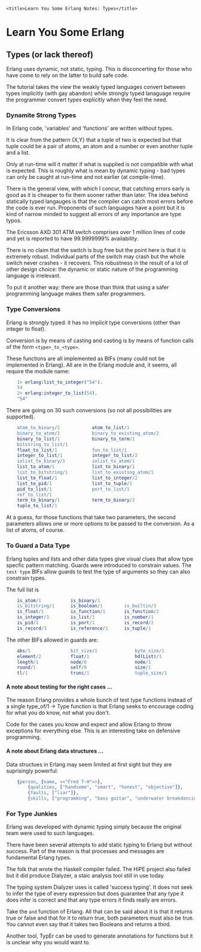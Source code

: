 <!DOCTYPE html>
<html lang="en-GB">
    <!-- erlang notes by NewForester is licensed under a Creative Commons Attribution-ShareAlike 4.0 International Licence. -->
<head>
    <meta charset="UTF-8" />
    <meta name="description" content="Notes on the Erlang programming language made while learning a bit about Functional Programming" />
    <meta name="keywords" content="Erlang" />
    <meta name="author" content="NewForester" />
    <meta name="viewport" content="width=device-width, initial-scale=1.0" />
    <link rel="stylesheet" href="../styles/style-sheet.css" />

    <title>Learn You Some Erlang Notes: Types</title>
</head>

<body>

# Learn You Some Erlang

## Types (or lack thereof)

Erlang uses dynamic, not static, typing.
This is disconcerting for those who have come to rely on the latter to build safe code.

The tutorial takes the view the weakly typed languages convert between types implicitly (with gay abandon)
while strongly typed lanaguage require the programmer convert types explicitly when they feel the need.


### Dynamite Strong Types

In Erlang code, 'variables' and 'functions' are written without types.

It is clear from the pattern {X,Y} that a tuple of two is expected but that tuple could be a pair of atoms,
an atom and a number or even another tuple and a list.

Only at run-time will it matter if what is supplied is not compatible with what is expected.
This is roughly what is mean by dynamic typing - bad types can only be caught at run-time and not earlier
(at compile-time).

There is the general view, with which I concur, that catching errors early is good as it is cheaper to fix them sooner rather than later.
The idea behind statically typed langauges is that the compiler can catch most errors before the code is ever run.
Proponents of such languages have a point but it is kind of narrow minded to suggest all errors of any importance are type typos.

The Ericsson AXD 301 ATM switch comprises over 1 million lines of code and yet is reported to have 99.9999999% availability.

There is no claim that the switch is bug free but the point here is that it is extremely robust.
Individual parts of the switch may crash but the whole switch never crashes - it recovers.
This robustness in the result of a lot of other design choice:  the dynamic or static nature of the programming language is irrelevant.

To put it another way:  there are those than think that using a safer programming language makes them safer programmers.


### Type Conversions

Erlang is strongly typed:  it has no implicit type conversions (other than integer to float).

Conversion is by means of casting and casting is by means of function calls of the form `<type>_to_<type>`.

These functions are all implemented as BIFs (many could not be implemented in Erlang).
All are in the Erlang module and, it seems, all require the module name:

```erlang
    1> erlang:list_to_integer("54").
    54
    2> erlang:integer_to_list(54).
    "54"
```

There are going on 30 such conversions (so not all possibilities are supported).

```erlang
    atom_to_binary/2            atom_to_list/1
    binary_to_atom/2            binary_to_existing_atom/2
    binary_to_list/1            binary_to_term/1
    bitstring_to_list/1
    float_to_list/1             fun_to_list/1
    integer_to_list/1           integer_to_list/2
    iolist_to_binary/1          iolist_to_atom/1
    list_to_atom/1              list_to_binary/1
    list_to_bitstring/1         list_to_existing_atom/1
    list_to_float/1             list_to_integer/2
    list_to_pid/1               list_to_tuple/1
    pid_to_list/1               port_to_list/1
    ref_to_list/1
    term_to_binary/1            term_to_binary/2
    tuple_to_list/1
```

At a guess, for those functions that take two parameters, the second parameters allows one or more options
to be passed to the conversion.  As a list of atoms, of course.

### To Guard a Data Type

Erlang tuples and lists and other data types give visual clues that allow type specfic pattern matching.
Guards were introduced to constrain values.
The `test type` BIFs allow guards to test the type of arguments so they can also constrain types.

The full list is

```erlang
    is_atom/1           is_binary/1
    is_bitstring/1      is_boolean/1        is_builtin/3
    is_float/1          is_function/1       is_function/2
    is_integer/1        is_list/1           is_number/1
    is_pid/1            is_port/1           is_record/2
    is_record/3         is_reference/1      is_tuple/1
```

The other BIFs allowed in guards are:

```erlang
    abs/1               bit_size/1              byte_size/1
    element/2           float/1                 hd(List)/1
    length/1            node/0                  node/1
    round/1             self/0                  size/1
    tl/1                trunc/1                 tuple_size/1
```

#### A note about testing for the right cases ...

The reason Erlang provides a whole bunch of test type functions instead of a single type_of/1 -> Type function
is that Erlang seeks to encourage coding for what you do know, not what you don't.

Code for the cases you know and expect and allow Erlang to throw exceptions for everything else.
This is an interesting take on defensive programming.

#### A note about Erlang data structures ...

Data structues in Erlang may seem limited at first sight but they are suprisingly powerful:

```erlang
    {person, {name, <<"Fred T-H">>},
        {qualities, ["handsome", "smart", "honest", "objective"]},
        {faults, ["liar"]},
        {skills, ["programming", "bass guitar", "underwater breakdancing"]}}.
```

### For Type Junkies

Erlang was developed with dynamic typing simply because the original team were used to such languages.

There have been several attempts to add static typing to Erlang but without success.
Part of the reason is that processes and messages are fundamental Erlang types.

The folk that wrote the Haskell compiler failed.
The HiPE project also failed but it did produce Dialyzer, a staic analysis tool still in use today.

The typing system Dialyzer uses is called 'success typing'.
It does not seek to infer the type of every expression but does guarantee that any type it does infer is correct and
that any type errors it finds really are errors.

Take the `and` function of Erlang.
All that can be said about it is that it returns true or false and that for it to return true,
both parameters must also be true.
You cannot even say that it takes two Booleans and returns a third.

Another tool, TypEr can be used to generate annotations for functions but it is unclear why you would want to.

</body>
</html>
